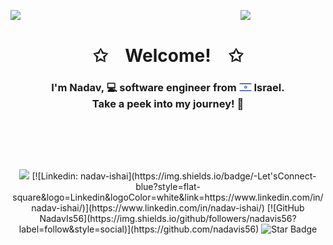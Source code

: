 <img align="left" src="https://user-images.githubusercontent.com/65187002/144930161-2f783401-8d27-4fdf-a2f7-cc0ba32f1f1f.gif" width="27%" style="display:inline;"><img align="right" src="https://user-images.githubusercontent.com/65187002/144930161-2f783401-8d27-4fdf-a2f7-cc0ba32f1f1f.gif" width="27%" style="display:inline;">
<br>

<p align="center">
  <h1 align="center">✩&emsp;Welcome!&emsp;✩</h1>
</p>

<p align="center">
  <h3 align="center"> I'm Nadav, 💻 software engineer from <img src="https://raw.githubusercontent.com/krzysztofrewak/flat-flags-iconset/master/flags/il.png" width="20"/> <b> Israel.</b> <br> Take a peek into my journey! 🚀 </h3></p>
<br>

<div align="center">

<br><br>

<img id="preview" src="https://komarev.com/ghpvc/?username=nadavis56&color=brightgreen"> 
[![Linkedin: nadav-ishai](https://img.shields.io/badge/-Let'sConnect-blue?style=flat-square&logo=Linkedin&logoColor=white&link=https://www.linkedin.com/in/nadav-ishai/)](https://www.linkedin.com/in/nadav-ishai/) 
[![GitHub NadavIs56](https://img.shields.io/github/followers/nadavis56?label=follow&style=social)](https://github.com/nadavis56)
<img src="https://img.shields.io/static/v1?label=%F0%9F%8C%9F&message=If%20Useful&style=style=flat&color=BC4E99" alt="Star Badge"/>

</div>


<!-- ![Github Stats](https://github-readme-stats.vercel.app/api?username=NadavIs56&count_private=true&show_icons=true&include_all_commits=true) -->

